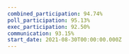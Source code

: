 ```yaml
---
combined_participation: 94.74%
poll_participation: 95.13%
exec_participation: 92.50%
communication: 93.15%
start_date: 2021-08-30T00:00:00.000Z
---
```

